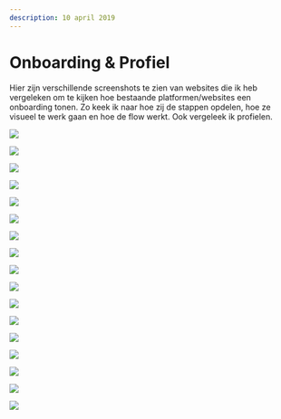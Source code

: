 ```yaml
---
description: 10 april 2019
---
```


# Onboarding & Profiel

Hier zijn verschillende screenshots te zien van websites die ik heb vergeleken om te kijken hoe bestaande platformen/websites een onboarding tonen. Zo keek ik naar hoe zij de stappen opdelen, hoe ze visueel te werk gaan en hoe de flow werkt. Ook vergeleek ik profielen. 

![](../../../.gitbook/assets/schermafbeelding-2019-04-10-om-14.44.46.png)

![](../../../.gitbook/assets/schermafbeelding-2019-04-10-om-14.45.14.png)

![](../../../.gitbook/assets/schermafbeelding-2019-04-10-om-14.45.28.png)

![](../../../.gitbook/assets/schermafbeelding-2019-04-10-om-14.54.09.png)

![](../../../.gitbook/assets/schermafbeelding-2019-04-10-om-14.54.23.png)

![](../../../.gitbook/assets/schermafbeelding-2019-04-10-om-14.55.44.png)

![](../../../.gitbook/assets/schermafbeelding-2019-04-10-om-14.55.54.png)

![](../../../.gitbook/assets/schermafbeelding-2019-04-10-om-14.59.40.png)

![](../../../.gitbook/assets/schermafbeelding-2019-04-10-om-15.05.53.png)

![](../../../.gitbook/assets/schermafbeelding-2019-04-10-om-15.07.46.png)

![](../../../.gitbook/assets/schermafbeelding-2019-04-10-om-15.12.01.png)

![](../../../.gitbook/assets/schermafbeelding-2019-04-10-om-15.13.14.png)

![](../../../.gitbook/assets/schermafbeelding-2019-04-10-om-15.13.51.png)

![](../../../.gitbook/assets/schermafbeelding-2019-04-10-om-15.16.17.png)

![](../../../.gitbook/assets/schermafbeelding-2019-04-10-om-15.18.11.png)

![](../../../.gitbook/assets/schermafbeelding-2019-04-10-om-15.22.53.png)

![](../../../.gitbook/assets/schermafbeelding-2019-04-10-om-15.24.56.png)

